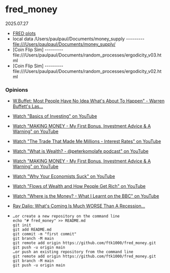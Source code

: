 # fred_money

2025.07.27

* [FRED plots](https://github.com/ftk1000/finapp/blob/master/fred_plots.md)
* local data /Users/paulpaul/Documents/money_supply --------- [file:///Users/paulpaul/Documents/money_supply/](file:///Users/paulpaul/Documents/money_supply/)
* [Coin Flip Sim] --------- file:///Users/paulpaul/Documents/random_processes/ergodicity_v03.html
* [Coin Flip Sim] --------- file:///Users/paulpaul/Documents/random_processes/ergodicity_v02.html

### Opinions
* [W.Buffet: Most People Have No Idea What's About To Happen" - Warren Buffett's Las...](https://youtu.be/0D8z4n-FtPA)
* [Watch "Basics of Investing" on YouTube](https://youtu.be/rutdqM4QzQw?si=5SIqcPv-yeHXpH00)
* [Watch "MAKING MONEY - My First Bonus, Investment Advice & A Warning" on YouTube](https://youtu.be/8BzLx-6WNP8?si=qZzl0bw4jaDOjY7a)
* [Watch "The Trade That Made Me Millions - Interest Rates" on YouTube](https://youtu.be/0DtrbcnurMI?si=iIeqVApCIlkNtv8A)
* [Watch "What is Wealth? - @peterkomolafe podcast" on YouTube](https://youtu.be/-gT-iPxfkM0?si=-620sWhozWiamNeQ)
* [Watch "MAKING MONEY - My First Bonus, Investment Advice & A Warning" on YouTube](https://youtu.be/8BzLx-6WNP8?si=bhCQR_4pyT3Qr2hb)
* [Watch "Why Your Economists Suck" on YouTube](https://youtu.be/NqtHN2RKdqI?si=bWjeSnzzFxHXxsTu)
* [Watch "Flows of Wealth and How People Get Rich" on YouTube](https://youtu.be/KdOU-KfIuQU?si=NsQ1Rw-a5eg-qc2B)
* [Watch "Where is the Money? - What I Learnt on the BBC" on YouTube](https://youtu.be/olhY3NI7jbE?si=PhPJVhHkpjVLEuRh)
* [Ray Dalio: What's Coming Is Much WORSE Than A Recession...](https://youtu.be/qcXG96uwaFw)
* []()

      …or create a new repository on the command line
      echo "# fred_money" >> README.md
      git init
      git add README.md
      git commit -m "first commit"
      git branch -M main
      git remote add origin https://github.com/ftk1000/fred_money.git
      git push -u origin main
      …or push an existing repository from the command line
      git remote add origin https://github.com/ftk1000/fred_money.git
      git branch -M main
      git push -u origin main
